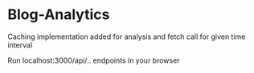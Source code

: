 # Blog-Analytics

Caching implementation added for analysis and fetch call for given time interval

Run localhost:3000/api/.. endpoints in your browser 
